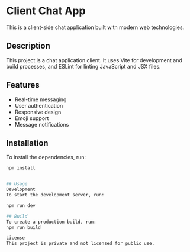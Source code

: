 # Client Chat App

This is a client-side chat application built with modern web technologies.

## Description

This project is a chat application client. It uses Vite for development and build processes, and ESLint for linting JavaScript and JSX files.

## Features

- Real-time messaging
- User authentication
- Responsive design
- Emoji support
- Message notifications

## Installation

To install the dependencies, run:

```bash
npm install


## Usage
Development
To start the development server, run:

npm run dev

## Build
To create a production build, run:
npm run build

License
This project is private and not licensed for public use.
